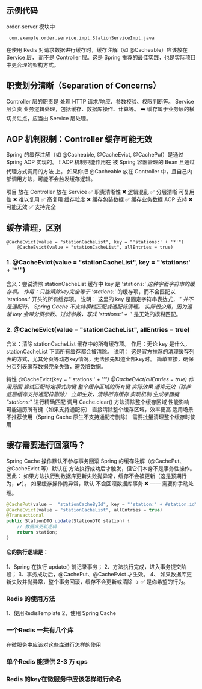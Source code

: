 

## 示例代码

 order-server 模块中

` com.example.order.service.impl.StationServiceImpl.java`

在使用 Redis 对请求数据进行缓存时，缓存注解（如 @Cacheable）应该放在 Service 层，
而不是 Controller 层。这是 Spring 推荐的最佳实践，也是实际项目中更合理的架构方式。


## 职责划分清晰（Separation of Concerns）
Controller 层的职责是 处理 HTTP 请求/响应、参数校验、权限判断等。
Service 层负责 业务逻辑处理，包括缓存、数据库操作、计算等。
➡️ 缓存属于业务层的横切关注点，应当由 Service 层处理。


##  AOP 机制限制：Controller 缓存可能无效
Spring 的缓存注解（如 @Cacheable, @CacheEvict, @CachePut）是通过 Spring AOP 实现的。
❗ AOP 机制只能作用在 被 Spring 容器管理的 Bean 且通过代理方式调用的方法 上。
如果你把 @Cacheable 放在 Controller 中，且自己内部调用方法，可能不会触发缓存逻辑。


项目	        放在 Controller   	放在 Service ✅
职责清晰性	    ❌ 逻辑混乱	    ✅ 分层清晰
可复用性	        ❌ 难以复用	    ✅ 高复用
缓存粒度	      ❌ 缓存包装数据	    ✅ 缓存业务数据
AOP 支持	      ❌ 可能无效	    ✅ 支持完全



## 缓存清理，区别

```
@CacheEvict(value = "stationCacheList", key = "'stations:' + '*'")  
    @CacheEvict(value = "stationCacheList", allEntries = true)  
```
### 1. @CacheEvict(value = "stationCacheList", key = "'stations:' + '*'")
   含义：尝试清除 stationCacheList 缓存中 key 是 'stations:*' 这种字面字符串的缓存项。
   作用：只能清除key完全等于 'stations:*' 的缓存项，而不会匹配以 'stations:' 开头的所有缓存项。
   说明：
   这里的 key 是固定字符串表达式，'*' 并不是通配符。
   Spring Cache 不支持模糊匹配或通配符清理。
   实际很少用，因为通常 key 会带分页参数、过滤参数，写成 'stations:' + '*' 是无效的模糊匹配。
### 2. @CacheEvict(value = "stationCacheList", allEntries = true)
  含义：清除 stationCacheList 缓存中的所有缓存项。
  作用：无论 key 是什么，stationCacheList 下面所有缓存都会被清除。
  说明：
  这是官方推荐的清理缓存列表的方式，尤其分页等动态key情况，无法预先知道全部key时。
  简单直接，确保分页列表缓存数据完全失效，避免脏数据。


特性          	@CacheEvict(key = "'stations:' + '*'")	        @CacheEvict(allEntries = true)
作用范围                	尝试匹配特定模式的键	                        整个缓存区域的所有键
实际效果	            通常无效（除非底层缓存支持通配符删除）	        立即生效，清除所有缓存
实现机制        	生成字面键 "stations:*" 进行精确匹配	        调用 Cache.clear() 方法清除整个缓存区域
性能影响	                可能遍历所有键（如果支持通配符）	                直接清除整个缓存区域，效率更高
适用场景        	不推荐使用（Spring Cache 原生不支持通配符删除）	    需要批量清理整个缓存时使用

## 缓存需要进行回滚吗？
Spring Cache 操作默认不参与事务回滚
Spring 的缓存注解（@CachePut、@CacheEvict 等）默认在 方法执行成功后才触发，但它们本身不是事务性操作。因此：
如果方法执行到数据库更新失败抛异常，缓存不会被更新（这是预期行为，✔️）。
如果缓存操作抛异常，默认 不会回滚数据库事务 ❌ —— 需要你手动处理。


```java
@CachePut(value =  "stationCacheById", key = "'station:' + #station.id")
@CacheEvict(value = "stationCacheList", allEntries = true)
@Transactional
public StationDTO update(StationDTO station) {
    // 数据库更新逻辑
    return station;
}
```
#### 它的执行逻辑是：
1、Spring 在执行 update() 前记录事务；
2、方法执行完成，进入事务提交阶段；
3、事务成功后，@CachePut、@CacheEvict 才生效。
4、 如果数据库更新失败并抛异常，整个事务回滚，缓存不会更新或清除 → ✅ 是你希望的行为。


### Redis 的使用方法

1、使用RedisTemplate
2、使用 Spring Cache 



### 一个Redis 一共有几个库

在微服务中应该对这些库进行怎样的使用

### 单个Redis 能提供 2-3 万 qps


### Redis 的key在微服务中应该怎样进行命名


